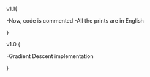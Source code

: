 v1.1{

-Now, code is commented
-All the prints are in English

}

v1.0 {

-Gradient Descent implementation

}

